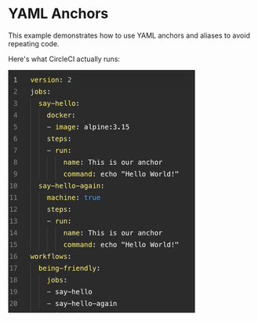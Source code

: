 # YAML Anchors

This example demonstrates how to use YAML anchors and aliases to avoid repeating code.

Here's what CircleCI actually runs:

![YAML anchors in action](./yaml-anchor.png)

